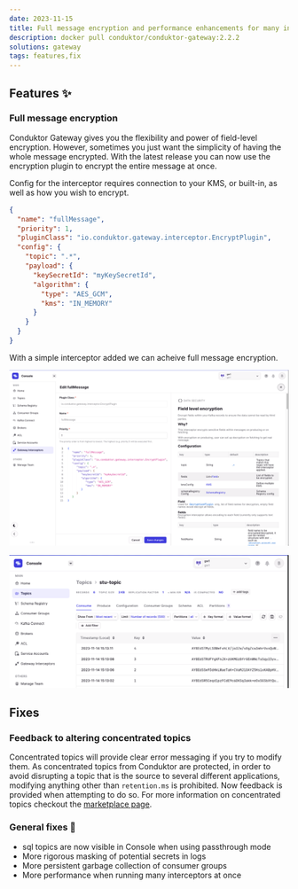 ```yaml
---
date: 2023-11-15
title: Full message encryption and performance enhancements for many interceptors
description: docker pull conduktor/conduktor-gateway:2.2.2
solutions: gateway
tags: features,fix
---
```


## Features ✨

### Full message encryption

Conduktor Gateway gives you the flexibility and power of field-level encryption. However, sometimes you just want the simplicity of having the whole message encrypted. With the latest release you can now use the encryption plugin to encrypt the entire message at once.

Config for the interceptor requires connection to your KMS, or built-in, as well as how you wish to encrypt.

```json
{
  "name": "fullMessage",
  "priority": 1,
  "pluginClass": "io.conduktor.gateway.interceptor.EncryptPlugin",
  "config": {
    "topic": ".*",
    "payload": {
      "keySecretId": "myKeySecretId",
      "algorithm": {
        "type": "AES_GCM",
        "kms": "IN_MEMORY"
      }
    }
  }
}
```

With a simple interceptor added we can acheive full message encryption.

![add interceptor](/images/changelog/gateway/V2.2.2/interceptorView.png)

![full message encryption](/images/changelog/gateway/V2.2.2/fullMessage.png)

## Fixes

### Feedback to altering concentrated topics

Concentrated topics will provide clear error messaging if you try to modify them. As concentrated topics from Conduktor are protected, in order to avoid disrupting a topic that is the source to several different applications, modifying anything other than `retention.ms` is prohibited. Now feedback is provided when attempting to do so. For more information on concentrated topics checkout the [marketplace page](https://marketplace.conduktor.io/interceptors/ops-topic-concentration/).

### General fixes 🔨

- sql topics are now visible in Console when using passthrough mode
- More rigorous masking of potential secrets in logs
- More persistent garbage collection of consumer groups
- More performance when running many interceptors at once
